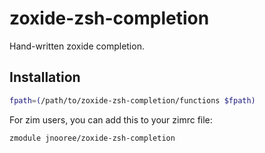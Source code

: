 # zoxide-zsh-completion

Hand-written zoxide completion.

## Installation

```zsh
fpath=(/path/to/zoxide-zsh-completion/functions $fpath)
```

For zim users, you can add this to your zimrc file:

```zsh
zmodule jnooree/zoxide-zsh-completion
```
